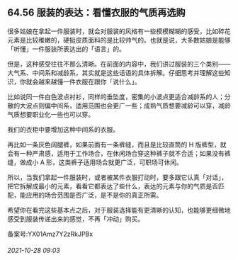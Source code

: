## 64.56 服装的表达：看懂衣服的气质再选购
很多姑娘在拿起一件服装时，就会对服装的风格有一些模模糊糊的感受，比如碎花元素是比较稚嫩的，硬挺皮质面料的是比较帅气的。也就是说，大多数姑娘是能够「听懂」一件服装所表达出的「语言」的。



但是，这种感受往往不那么清晰。在前面的内容中，我们讲过服装的三个类别——大气系、中间系和减龄系，其实就是这些话语的具体拆解。仔细思考并理解这些知识，你就会越来越懂一件衣服在跟你「说什么」。



比如说同一件白色波点衬衫，同样的垂坠度，密集的小波点更适合减龄系的人；分散的大波点则偏中间系，适用范围也会更广一些；成熟气质想要减龄可以穿，减龄气质想要职业化一些也可以穿。



我们的衣柜中要增加这种中间系的衣服。



再比如一条灰色阔腿裤，如果前面有一条裤缝，而且是比较直筒的 H 版裤型，就会有一种严肃感，适用于工作场合，在休闲场合穿这种裤子就不合适；如果没有裤缝，做成小 A 形，这类裤子适用场合就更广泛，可职场可休闲。



所以，当我们拿起一件服装时，或者被某件衣服打动时，要多跟它认真「对话」，把它拆解成最小的元素，看看它都表达了些什么，表达的元素与你的气质是否匹配，能应用的场合范围是否广泛，是不是你的真正所需。



希望你在看完这些基本点之后，对于服装选择能有更清晰的认知，也能够更细微地感受到服装传递出来的感觉，不再「冲动」购买。



备案号:YX01Amz7Y2zRkJPBx


###### 2021-10-28 09:03
